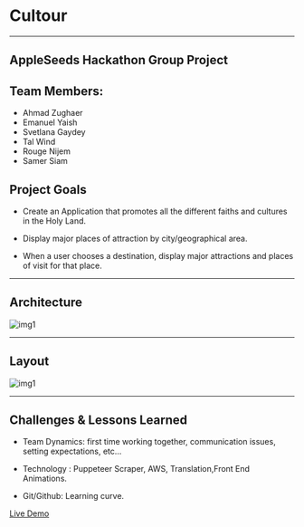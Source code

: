 # Cultour 
----------------------
## AppleSeeds Hackathon Group Project 

## Team Members: 
* Ahmad Zughaer 
* Emanuel Yaish
* Svetlana Gaydey
* Tal Wind
* Rouge Nijem
* Samer Siam

## Project Goals 
* Create an Application that promotes all the different faiths and cultures in the Holy Land.
  
* Display major places of attraction by city/geographical area. 

* When a user chooses a destination, display major attractions and places of visit for that place.
_______________________
## Architecture 

![img1](src/View/assets/images/architecture.PNG)

____________________
## Layout 
![img1](src/View/assets/images/image.png)

_____________________
## Challenges & Lessons Learned

* Team Dynamics: first time working together, communication issues, setting expectations, etc… 

* Technology : Puppeteer Scraper, AWS, Translation,Front End Animations.

* Git/Github: Learning curve. 


[Live Demo](https://cultour-app.herokuapp.com/
)
